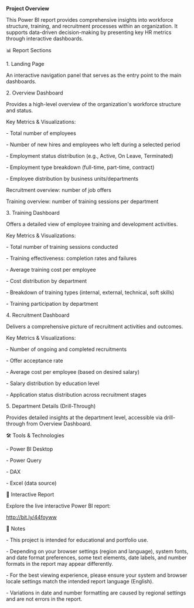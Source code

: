 **Project Overview**

This Power BI report provides comprehensive insights into workforce structure, training, and recruitment processes within an organization. It supports data-driven decision-making by presenting key HR metrics through interactive dashboards.



📊 Report Sections

1\. Landing Page

An interactive navigation panel that serves as the entry point to the main dashboards.



2\. Overview Dashboard

Provides a high-level overview of the organization's workforce structure and status.

Key Metrics \& Visualizations:

\- Total number of employees

\- Number of new hires and employees who left during a selected period

\- Employment status distribution (e.g., Active, On Leave, Terminated)

\- Employment type breakdown (full-time, part-time, contract)

\- Employee distribution by business units/departments



Recruitment overview: number of job offers



Training overview: number of training sessions per department



3\. Training Dashboard

Offers a detailed view of employee training and development activities.

Key Metrics \& Visualizations:

\- Total number of training sessions conducted

\- Training effectiveness: completion rates and failures

\- Average training cost per employee

\- Cost distribution by department

\- Breakdown of training types (internal, external, technical, soft skills)

\- Training participation by department



4\. Recruitment Dashboard

Delivers a comprehensive picture of recruitment activities and outcomes.

Key Metrics \& Visualizations:

\- Number of ongoing and completed recruitments

\- Offer acceptance rate

\- Average cost per employee (based on desired salary)

\- Salary distribution by education level

\- Application status distribution across recruitment stages



5\. Department Details (Drill-Through)

Provides detailed insights at the department level, accessible via drill-through from Overview Dashboard.



🛠 Tools \& Technologies

\- Power BI Desktop

\- Power Query

\- DAX

\- Excel (data source)



🔗 Interactive Report

Explore the live interactive Power BI report:

http://bit.ly/44foyww



📝 Notes

\- This project is intended for educational and portfolio use.

\- Depending on your browser settings (region and language), system fonts, and date format preferences, some text elements, date labels, and number formats in the report may appear differently.

\- For the best viewing experience, please ensure your system and browser locale settings match the intended report language (English).

\- Variations in date and number formatting are caused by regional settings and are not errors in the report.



